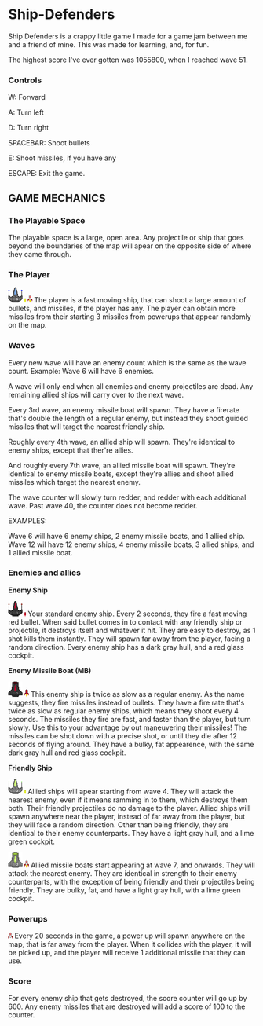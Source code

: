 # Ship-Defenders
Ship Defenders is a crappy little game I made for a game jam between me and a friend of mine. This was made for learning, and, for fun.

The highest score I've ever gotten was 1055800, when I reached wave 51.

### Controls
W: Forward

A: Turn left

D: Turn right

SPACEBAR: Shoot bullets

E: Shoot missiles, if you have any

ESCAPE: Exit the game.


## GAME MECHANICS


### The Playable Space

The playable space is a large, open area. Any projectile or ship that goes beyond the boundaries of the map will apear on the opposite side of where they came through.

### The Player

![The Player](/images/ship_idle.png)  ![Bullet](/images/bullet.png)  ![Missile](/images/ship_missile.png) The player is a fast moving ship, that can shoot a large amount of bullets, and missiles, if the player has any. The player can obtain more missiles from their starting 3 missiles from powerups that appear randomly on the map.


### Waves

Every new wave will have an enemy count which is the same as the wave count. Example: Wave 6 will have 6 enemies.

A wave will only end when all enemies and enemy projectiles are dead. Any remaining allied ships will carry over to the next wave.

Every 3rd wave, an enemy missile boat will spawn. They have a firerate that's double the length of a regular enemy, but instead they shoot guided missiles that will target the nearest friendly ship.

Roughly every 4th wave, an allied ship will spawn. They're identical to enemy ships, except that ther're allies.

And roughly every 7th wave, an allied missile boat will spawn. They're identical to enemy missile boats, except they're allies and shoot allied missiles which target the nearest enemy.

The wave counter will slowly turn redder, and redder with each additional wave. Past wave 40, the counter does not become redder.

EXAMPLES:

Wave 6 will have 6 enemy ships, 2 enemy missile boats, and 1 allied ship.
Wave 12 wil have 12 enemy ships, 4 enemy missile boats, 3 allied ships, and 1 allied missile boat.


### Enemies and allies


**Enemy Ship**

![Enemy Ship](/images/ship_idle_enemy.png)  ![Enemy Bullet](/images/bullet_enemy.png) Your standard enemy ship. Every 2 seconds, they fire a fast moving red bullet. When said bullet comes in to contact with any friendly ship or projectile, it destroys itself and whatever it hit. They are easy to destroy, as 1 shot kills them instantly. They will spawn far away from the player, facing a random direction. Every enemy ship has a dark gray hull, and a red glass cockpit.

**Enemy Missile Boat (MB)**

![Enemy Missile Boat](/images/ship_enemy_mb.png)  ![Enemy Missile](/images/ship_missile_enemy.png) This enemy ship is twice as slow as a regular enemy. As the name suggests, they fire missiles instead of bullets. They have a fire rate that's twice as slow as regular enemy ships, which means they shoot every 4 seconds. The missiles they fire are fast, and faster than the player, but turn slowly. Use this to your advantage by out maneuvering their missiles! The missiles can be shot down with a precise shot, or until they die after 12 seconds of flying around. They have a bulky, fat appearence, with the same dark gray hull and red glass cockpit.

**Friendly Ship**

![Friendly Ship](/images/ship_idle_ally.png)  ![Bullet](/images/bullet.png) Allied ships will apear starting from wave 4. They will attack the nearest enemy, even if it means ramming in to them, which destroys them both. Their friendly projectiles do no damage to the player. Allied ships will spawn anywhere near the player, instead of far away from the player, but they will face a random direction. Other than being friendly, they are identical to their enemy counterparts. They have a light gray hull, and a lime green cockpit.

![Friendly Missile Boat](/images/ship_friendly_mb.png)  ![Missile](/images/ship_missile.png)
 Allied missile boats start appearing at wave 7, and onwards. They will attack the nearest enemy. They are identical in strength to their enemy counterparts, with the exception of being friendly and their projectiles being friendly. They are bulky, fat, and have a light gray hull, with a lime green cockpit.


### Powerups


![Powerup](/images/missile_powerup.png) Every 20 seconds in the game, a power up will spawn anywhere on the map, that is far away from the player. When it collides with the player, it will be picked up, and the player will receive 1 additional missile that they can use.


### Score


For every enemy ship that gets destroyed, the score counter will go up by 600. Any enemy missiles that are destroyed will add a score of 100 to the counter. 
